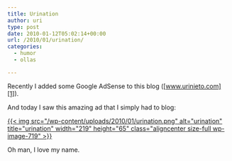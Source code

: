 ```yaml
---
title: Urination
author: uri
type: post
date: 2010-01-12T05:02:14+00:00
url: /2010/01/urination/
categories:
  - humor
  - ollas

---
```

Recently I added some Google AdSense to this blog ([www.urinieto.com][1]).

And today I saw this amazing ad that I simply had to blog:

[{{< img src="/wp-content/uploads/2010/01/urination.png" alt="urination" title="urination" width="219" height="65" class="aligncenter size-full wp-image-719" >}}][2]

Oh man, I love my name.

 [1]: http://www.urinieto.com
 [2]: /wp-content/uploads/2010/01/urination.png